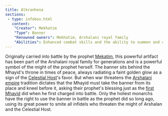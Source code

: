 ```yaml
---
title: Alkranhena
sections:
 - type: infobox.html
   content:
    "Creator": Mekhatim
    "Type": Banner
    "Renowned owners": Mekhatim, Arshalani royal family
    "Abilities": Enhanced combat skills and the ability to summon and command angels
---
```


Originally carried into battle by the prophet [Mekatim](https://raldamain.com/en/characters/age%20of%20triumph/mekhatim.html), this powerful artifact has been part of the Arshalani royal family for generations and is a powerful symbol of the might of the prophet herself. The banner sits behind the Mhayid's throne in times of peace,  always radiating a faint golden glow as a sign of the [Celestial Host](https://raldamain.com/en/creatures/superior%20beings/celestial%20host/)'s favor. But when war threatens the [Arshalani empire](https://raldamain.com/en/ideas/nations/arshalan.html) tradition dictates that the Mhayid must take the banner from its place and kneel before it, asking their prophet's blessing just as the [first Mhayid](https://raldamain.com/en/characters/age%20of%20triumph/canrim.html) did when he first charged into battle. Only the holiest monarchs have the right to use the banner in battle as the prophet did so long ago, using its great power to smite all infidels who threaten the might of Arshalan and the Celestial Host.
